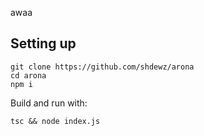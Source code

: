 awaa

## Setting up

```shell
git clone https://github.com/shdewz/arona
cd arona
npm i
```

Build and run with:
```shell
tsc && node index.js
```

